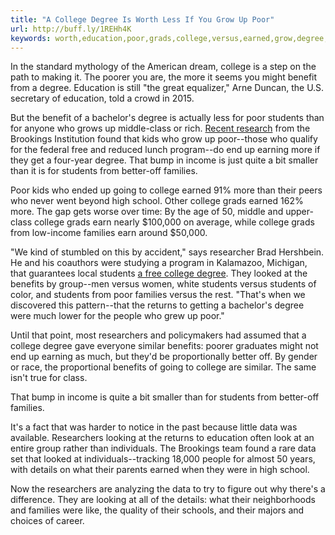```yaml
---
title: "A College Degree Is Worth Less If You Grow Up Poor"
url: http://buff.ly/1REHh4K
keywords: worth,education,poor,grads,college,versus,earned,grow,degree,researchers,students,families,data
---
```

In the standard mythology of the American dream, college is a step on the path to making it. The poorer you are, the more it seems you might benefit from a degree. Education is still "the great equalizer," Arne Duncan, the U.S. secretary of education, told a crowd in 2015.

But the benefit of a bachelor's degree is actually less for poor students than for anyone who grows up middle-class or rich. [Recent research](http://www.brookings.edu/blogs/social-mobility-memos/posts/2016/02/19-college-degree-worth-less-raised-poor-hershbein) from the Brookings Institution found that kids who grow up poor--those who qualify for the federal free and reduced lunch program--do end up earning more if they get a four-year degree. That bump in income is just quite a bit smaller than it is for students from better-off families.

Poor kids who ended up going to college earned 91% more than their peers who never went beyond high school. Other college grads earned 162% more. The gap gets worse over time: By the age of 50, middle and upper-class college grads earn nearly \$100,000 on average, while college grads from low-income families earn around \$50,000.

"We kind of stumbled on this by accident," says researcher Brad Hershbein. He and his coauthors were studying a program in Kalamazoo, Michigan, that guarantees local students [a free college degree](https://en.wikipedia.org/wiki/Kalamazoo_Promise). They looked at the benefits by group--men versus women, white students versus students of color, and students from poor families versus the rest. "That's when we discovered this pattern--that the returns to getting a bachelor's degree were much lower for the people who grew up poor."

Until that point, most researchers and policymakers had assumed that a college degree gave everyone similar benefits: poorer graduates might not end up earning as much, but they'd be proportionally better off. By gender or race, the proportional benefits of going to college are similar. The same isn't true for class.

That bump in income is quite a bit smaller than for students from better-off families.

It's a fact that was harder to notice in the past because little data was available. Researchers looking at the returns to education often look at an entire group rather than individuals. The Brookings team found a rare data set that looked at individuals--tracking 18,000 people for almost 50 years, with details on what their parents earned when they were in high school.

Now the researchers are analyzing the data to try to figure out why there's a difference. They are looking at all of the details: what their neighborhoods and families were like, the quality of their schools, and their majors and choices of career.
